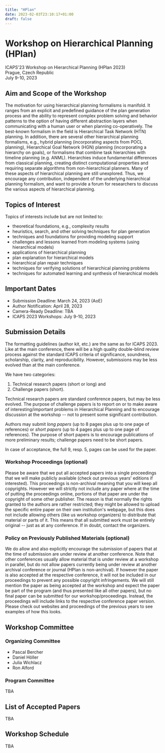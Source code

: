 ```yaml
---
title: "HPlan"
date: 2023-02-03T23:10:17+01:00
draft: false
---
```


# Workshop on Hierarchical Planning (HPlan)

ICAPS'23 Workshop on Hierarchical Planning (HPlan 2023) \
Prague, Czech Republic \
July 9-10, 2023

## Aim and Scope of the Workshop

The motivation for using hierarchical planning formalisms is manifold. It ranges from an explicit and predefined guidance of the plan generation process and the ability to represent complex problem solving and behavior patterns to the option of having different abstraction layers when communicating with a human user or when planning co-operatively. The best-known formalism in the field is Hierarchical Task Network (HTN) planning. In addition, there are several other hierarchical planning formalisms, e.g., hybrid planning (incorporating aspects from POCL planning), Hierarchical Goal Network (HGN) planning (incorporating a hierarchy on goals), or formalisms that combine task hierarchies with timeline planning (e.g. ANML). Hierarchies induce fundamental differences from classical planning, creating distinct computational properties and requiring separate algorithms from non-hierarchical planners. Many of these aspects of hierarchical planning are still unexplored. Thus, we encourage any contribution, independent of the underlying hierarchical planning formalism, and want to provide a forum for researchers to discuss the various aspects of hierarchical planning.

## Topics of Interest

Topics of interests include but are not limited to:

 - theoretical foundations, e.g., complexity results
 - heuristics, search, and other solving techniques for plan generation
 - techniques and foundations for providing modeling support
 - challenges and lessons learned from modeling systems (using hierarchical models)
 - applications of hierarchical planning
 - plan explanation for hierarchical models
 - hierarchical plan repair techniques
 - techniques for verifying solutions of hierarchical planning problems
 - techniques for automated learning and synthesis of hierarchical models

## Important Dates

 - Submission Deadline: March 24, 2023 (AoE)
 - Author Notification: April 28, 2023
 - Camera-Ready Deadline: TBA
 - ICAPS 2023 Workshops: July 9-10, 2023


## Submission Details

The formatting guidelines (author kit, etc.) are the same as for ICAPS 2023. Like at the main conference, there will be a high quality double-blind review process against the standard ICAPS criteria of significance, soundness, scholarship, clarity, and reproducibility. However, submissions may be less evolved than at the main conference.

We have two categories:

 1. Technical research papers (short or long) and
 2. Challenge papers (short).

Technical research papers are standard conference papers, but may be less evolved. The purpose of challenge papers is to report on or to make aware of interesting/important problems in Hierarchical Planning and to encourage discussion at the workshop -- not to present some significant contribution.

Authors may submit *long papers* (up to 8 pages plus up to one page of references) or *short papers* (up to 4 pages plus up to one page of references). The purpose of short papers is to encourage publications of more preliminary results; challenge papers need to be short papers.

In case of acceptance, the full 9, resp. 5, pages can be used for the paper.


### Workshop Proceedings (optional)

Please be aware that we put all accepted papers into a single proceedings that we will make publicly available (check out previous years' editions if interested). This proceedings is non-archival meaning that you will keep all copyrights. However we will strictly not include any paper where at the time of putting the proceedings online, portions of that paper are under the copyright of some other publisher. The reason is that normally the rights granted to the authors are rather restricted; they might be allowed to upload the specific entire paper on their own institution's webpage, but this does not include allowing others (like us workshop organizers) to distribute that material or parts of it. This means that all submitted work must be entirely original -- just as at any conference. If in doubt, contact the organizers.


### Policy on Previously Published Materials (optional) 

We do allow and also explicitly encourage the submission of papers that at the time of submission are under review at another conference. Note that other conferences usually allow material that is under review at a workshop in parallel, but do not allow papers currently being under review at another archival conference or journal (HPlan is non-archival). If however the paper is also accepted at the respective conference, it will not be included in our proceedings to prevent any possible copyright infringements. We will still mention the paper as being accepted at the workshop and expect the paper be part of the program (and thus presented like all other papers), but no final paper can be submitted for our workshop/proceedings. Instead, the proceedings will include links to the respective conference paper version. Please check out websites and proceedings of the previous years to see examples of how this looks.

## Workshop Committee

### Organizing Committee

 - Pascal Bercher
 - Daniel Höller
 - Julia Wichlacz
 - Ron Alford

### Program Committee

TBA

## List of Accepted Papers

TBA

## Workshop Schedule

TBA


